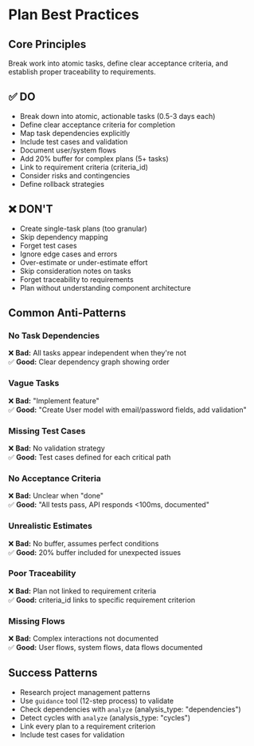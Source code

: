 # Plan Best Practices

## Core Principles

Break work into atomic tasks, define clear acceptance criteria, and establish proper traceability to requirements.

## ✅ DO

- Break down into atomic, actionable tasks (0.5-3 days each)
- Define clear acceptance criteria for completion
- Map task dependencies explicitly
- Include test cases and validation
- Document user/system flows
- Add 20% buffer for complex plans (5+ tasks)
- Link to requirement criteria (criteria_id)
- Consider risks and contingencies
- Define rollback strategies

## ❌ DON'T

- Create single-task plans (too granular)
- Skip dependency mapping
- Forget test cases
- Ignore edge cases and errors
- Over-estimate or under-estimate effort
- Skip consideration notes on tasks
- Forget traceability to requirements
- Plan without understanding component architecture

## Common Anti-Patterns

### No Task Dependencies
❌ **Bad:** All tasks appear independent when they're not  
✅ **Good:** Clear dependency graph showing order

### Vague Tasks
❌ **Bad:** "Implement feature"  
✅ **Good:** "Create User model with email/password fields, add validation"

### Missing Test Cases
❌ **Bad:** No validation strategy  
✅ **Good:** Test cases defined for each critical path

### No Acceptance Criteria
❌ **Bad:** Unclear when "done"  
✅ **Good:** "All tests pass, API responds <100ms, documented"

### Unrealistic Estimates
❌ **Bad:** No buffer, assumes perfect conditions  
✅ **Good:** 20% buffer included for unexpected issues

### Poor Traceability
❌ **Bad:** Plan not linked to requirement criteria  
✅ **Good:** criteria_id links to specific requirement criterion

### Missing Flows
❌ **Bad:** Complex interactions not documented  
✅ **Good:** User flows, system flows, data flows documented

## Success Patterns

- Research project management patterns
- Use `guidance` tool (12-step process) to validate
- Check dependencies with `analyze` (analysis_type: "dependencies")
- Detect cycles with `analyze` (analysis_type: "cycles")
- Link every plan to a requirement criterion
- Include test cases for validation
